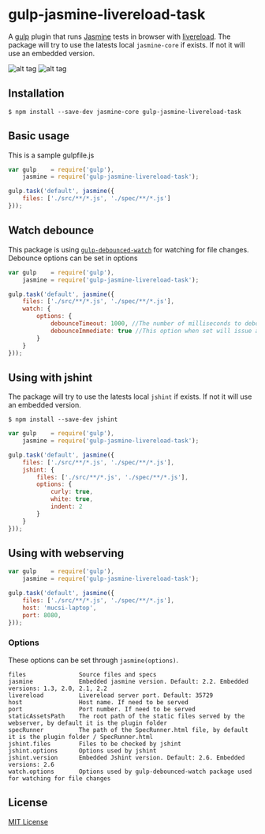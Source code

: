 # gulp-jasmine-livereload-task

A [gulp](http://gulpjs.com/) plugin that runs [Jasmine](http://jasmine.github.io/) tests in browser with [livereload](http://livereload.com/). The package will try to use the latests local `jasmine-core` if exists. If not it will use an embedded version.

![alt tag](https://raw.githubusercontent.com/mucsi96/gulp-jasmine-livereload-task/master/img/jasmine.png)
![alt tag](https://raw.githubusercontent.com/mucsi96/gulp-jasmine-livereload-task/master/img/jasmine-mobile.png)

## Installation

```
$ npm install --save-dev jasmine-core gulp-jasmine-livereload-task
```

## Basic usage

This is a sample gulpfile.js

```javascript
var gulp    = require('gulp'),
    jasmine = require('gulp-jasmine-livereload-task');

gulp.task('default', jasmine({
    files: ['./src/**/*.js', './spec/**/*.js']
}));

```

## Watch debounce

This package is using [`gulp-debounced-watch`](https://www.npmjs.com/package/gulp-debounced-watch) for watching for file changes. Debounce options can be set in options

```javascript
var gulp    = require('gulp'),
    jasmine = require('gulp-jasmine-livereload-task');

gulp.task('default', jasmine({
    files: ['./src/**/*.js', './spec/**/*.js'],
    watch: {
        options: {
            debounceTimeout: 1000, //The number of milliseconds to debounce.
            debounceImmediate: true //This option when set will issue a callback on the first event.
        }
    }
}));
```

## Using with jshint

The package will try to use the latests local ```jshint``` if exists. If not it will use an embedded version.

```
$ npm install --save-dev jshint
```

```javascript
var gulp    = require('gulp'),
    jasmine = require('gulp-jasmine-livereload-task');

gulp.task('default', jasmine({
    files: ['./src/**/*.js', './spec/**/*.js'],
    jshint: {
        files: ['./src/**/*.js', './spec/**/*.js'],
        options: {
            curly: true,
            white: true,
            indent: 2
        }
    }
}));

```

## Using with webserving

```javascript
var gulp    = require('gulp'),
    jasmine = require('gulp-jasmine-livereload-task');

gulp.task('default', jasmine({
    files: ['./src/**/*.js', './spec/**/*.js'],
    host: 'mucsi-laptop',
    port: 8080,
}));

```

### Options

These options can be set through `jasmine(options)`.

```
files               Source files and specs
jasmine             Embedded jasmine version. Default: 2.2. Embedded versions: 1.3, 2.0, 2.1, 2.2
livereload          Livereload server port. Default: 35729
host                Host name. If need to be served
port                Port number. If need to be served
staticAssetsPath    The root path of the static files served by the webserver, by default it is the plugin folder
specRunner          The path of the SpecRunner.html file, by default it is the plugin folder / SpecRunner.html
jshint.files        Files to be checked by jshint
jshint.options      Options used by jshint
jshint.version      Embedded Jshint version. Default: 2.6. Embedded versions: 2.6
watch.options       Options used by gulp-debounced-watch package used for watching for file changes
```

## License

[MIT License](http://en.wikipedia.org/wiki/MIT_License)
